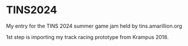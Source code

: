 # TINS2024
My entry for the TINS 2024 summer game jam held by tins.amarillion.org

1st step is importing my track racing prototype from Krampus 2018.

